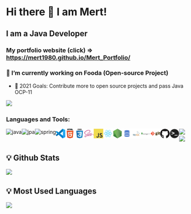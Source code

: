 # Hi there 👋 I am Mert! 

## I am a Java Developer

### My portfolio website (click) => https://mert1980.github.io/Mert_Portfolio/

### 🔭 I’m currently working on Fooda (Open-source Project)
- 🥅 2021 Goals: Contribute more to open source projects and pass Java OCP-11

![](https://komarev.com/ghpvc/?username=Mert1980)

### Languages and Tools:
<img align="left" alt="java" height=26px src="https://logos-download.com/wp-content/uploads/2016/10/Java_logo_icon.png"/>
<img align="left" alt="jpa" height=26px src="https://images.tute.io/tute/topic/jpa.png"/>
<img align="left" alt="spring" height=26px src="https://image.pngaaa.com/579/2459579-middle.png"/>
<img align="left" alt="Visual Studio Code" width="26px" src="https://raw.githubusercontent.com/github/explore/80688e429a7d4ef2fca1e82350fe8e3517d3494d/topics/visual-studio-code/visual-studio-code.png" />
<img align="left" alt="HTML5" width="26px" src="https://raw.githubusercontent.com/github/explore/80688e429a7d4ef2fca1e82350fe8e3517d3494d/topics/html/html.png" />
<img align="left" alt="CSS3" width="26px" src="https://raw.githubusercontent.com/github/explore/80688e429a7d4ef2fca1e82350fe8e3517d3494d/topics/css/css.png" />
<img align="left" alt="Sass" width="26px" src="https://raw.githubusercontent.com/github/explore/80688e429a7d4ef2fca1e82350fe8e3517d3494d/topics/sass/sass.png" />
<img align="left" alt="JavaScript" width="26px" src="https://raw.githubusercontent.com/github/explore/80688e429a7d4ef2fca1e82350fe8e3517d3494d/topics/javascript/javascript.png" />
<img align="left" alt="React" width="26px" src="https://raw.githubusercontent.com/github/explore/80688e429a7d4ef2fca1e82350fe8e3517d3494d/topics/react/react.png" />
<img align="left" alt="Node.js" width="26px" src="https://raw.githubusercontent.com/github/explore/80688e429a7d4ef2fca1e82350fe8e3517d3494d/topics/nodejs/nodejs.png" />

<img align="left" alt="SQL" width="26px" src="https://raw.githubusercontent.com/github/explore/80688e429a7d4ef2fca1e82350fe8e3517d3494d/topics/sql/sql.png" />
<img align="left" alt="MySQL" width="26px" src="https://raw.githubusercontent.com/github/explore/80688e429a7d4ef2fca1e82350fe8e3517d3494d/topics/mysql/mysql.png" />
<img align="left" alt="MongoDB" width="26px" src="https://raw.githubusercontent.com/github/explore/80688e429a7d4ef2fca1e82350fe8e3517d3494d/topics/mongodb/mongodb.png" />
<img align="left" alt="Git" width="26px" src="https://raw.githubusercontent.com/github/explore/80688e429a7d4ef2fca1e82350fe8e3517d3494d/topics/git/git.png" />
<img align="left" alt="GitHub" width="26px" src="https://raw.githubusercontent.com/github/explore/78df643247d429f6cc873026c0622819ad797942/topics/github/github.png" />
<img align="left" alt="Terminal" width="26px" src="https://raw.githubusercontent.com/github/explore/80688e429a7d4ef2fca1e82350fe8e3517d3494d/topics/terminal/terminal.png" />
<img  width="26px" src="https://upload.wikimedia.org/wikipedia/commons/thumb/b/b2/Bootstrap_logo.svg/480px-Bootstrap_logo.svg.png">
<img  height=26 src="https://seeklogo.com/images/R/redux-logo-9CA6836C12-seeklogo.com.png">

## <summary>:bulb: Github Stats</summary>
<img src="https://github-readme-stats.vercel.app/api?username=Mert1980&theme=dark" >

## <summary>:bulb:  Most Used Languages</summary>
<img src="https://github-readme-stats.vercel.app/api/top-langs/?username=Mert1980&layout=compact&theme=dark" >




<!--
**Mert1980/Mert1980** is a ✨ _special_ ✨ repository because its `README.md` (this file) appears on your GitHub profile.

Here are some ideas to get you started:

- 🔭 I’m currently working on Fooda (Open-source Project)
- 🌱 I’m currently learning 
- 👯 I’m looking to collaborate on ...
- 🤔 I’m looking for help with ...
- 💬 Ask me about ...
- 📫 How to reach me: ...
- 😄 Pronouns: ...
- ⚡ Fun fact: ...
-->
